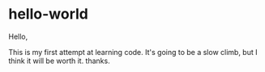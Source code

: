 # hello-world

 Hello, 
 
 This is my first attempt at learning code. It's going to be a slow climb, but I think it will be worth it. 
 thanks. 
 
